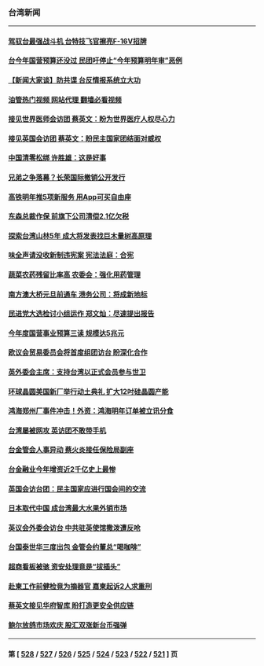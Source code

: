 ### 台湾新闻
---
#### [驾驭台最强战斗机 台特技飞官擦亮F-16V招牌](../../pages/ncid1349361/n13877432.md?12030845) 
#### [台今年国营预算还没过 民团吁停止“今年预算明年审”恶例](../../pages/ncid1349361/n13877499.md?12030845) 
#### [【新闻大家谈】防共谍 台反情报系统立大功](../../pages/ncid1349361/n13877501.md?12030845) 
#### [油管热门视频 网站代理 翻墙必看视频](http://138.2.39.72:81/youtube.html?epic-marker?12030845)
#### [接见世界医师会访团 蔡英文：盼为世界医疗人权尽心力](../../pages/ncid1349361/n13877520.md?12030845) 
#### [接见英国会访团 蔡英文：盼民主国家团结面对威权](../../pages/ncid1349361/n13877456.md?12030845) 
#### [中国清零松绑 许胜雄：这是好事](../../pages/ncid1349361/n13877517.md?12030845) 
#### [兄弟之争落幕？长荣国际撤销公开发行](../../pages/ncid1349361/n13877530.md?12030845) 
#### [高铁明年推5项新服务 用App可买自由座](../../pages/ncid1349361/n13877531.md?12030845) 
#### [东森总裁作保 前旗下公司清偿2.1亿欠税](../../pages/ncid1349361/n13877533.md?12030845) 
#### [探索台湾山林5年 成大将发表找巨木量树高原理](../../pages/ncid1349361/n13877527.md?12030845) 
#### [味全声请没收新制违宪案 宪法法庭：合宪](../../pages/ncid1349361/n13877518.md?12030845) 
#### [蔬菜农药残留比率高 农委会：强化用药管理](../../pages/ncid1349361/n13877521.md?12030845) 
#### [南方澳大桥元旦前通车 港务公司：将成新地标](../../pages/ncid1349361/n13877526.md?12030845) 
#### [民进党大选检讨小组运作 郑文灿：尽速提出报告](../../pages/ncid1349361/n13877493.md?12030845) 
#### [今年度国营事业预算三读 规模达5兆元](../../pages/ncid1349361/n13877496.md?12030845) 
#### [欧议会贸易委员会将首度组团访台 盼深化合作](../../pages/ncid1349361/n13877397.md?12030845) 
#### [英外委会主席：支持台湾以正式会员参与世卫](../../pages/ncid1349361/n13877458.md?12030845) 
#### [环球晶圆美国新厂举行动土典礼 扩大12吋硅晶圆产能](../../pages/ncid1349361/n13877453.md?12030845) 
#### [鸿海郑州厂事件冲击！外资：鸿海明年订单被立讯分食](../../pages/ncid1349361/n13877440.md?12030845) 
#### [台湾屡被网攻 英访团不敢带手机](../../pages/ncid1349361/n13877461.md?12030845) 
#### [台金管会人事异动 蔡火炎接任保险局副座](../../pages/ncid1349361/n13877442.md?12030845) 
#### [台金融业今年增资近2千亿史上最惨](../../pages/ncid1349361/n13877443.md?12030845) 
#### [英国会访台团：民主国家应进行国会间的交流](../../pages/ncid1349361/n13877290.md?12030845) 
#### [日本取代中国 成台湾最大水果外销市场](../../pages/ncid1349361/n13877217.md?12030845) 
#### [英议会外委会访台 中共驻英使馆撒泼遭反呛](../../pages/ncid1349361/n13876914.md?12030845) 
#### [台国泰世华三度出包 金管会约董总“喝咖啡”](../../pages/ncid1349361/n13876769.md?12030845) 
#### [超商看板被骇 资安处理竟是“拔插头”](../../pages/ncid1349361/n13876801.md?12030845) 
#### [赴柬工作前健检竟为摘器官 嘉柬起诉2人求重刑](../../pages/ncid1349361/n13876808.md?12030845) 
#### [蔡英文接见华府智库 盼打造更安全供应链](../../pages/ncid1349361/n13876705.md?12030845) 
#### [鲍尔放鸽市场欢庆 股汇双涨新台币强弹](../../pages/ncid1349361/n13876770.md?12030845) 

---
#### 第 [ [528](./528.md?12030845) / [527](./527.md?12030845) / [526](./526.md?12030845) / [525](./525.md?12030845) / [524](./524.md?12030845) / [523](./523.md?12030845) / [522](./522.md?12030845) / [521](./521.md?12030845) ] 页
